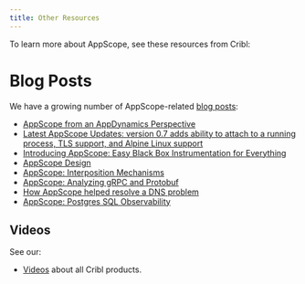 ```yaml
---
title: Other Resources
---
```


To learn more about AppScope, see these resources from Cribl:

# Blog Posts

We have a growing number of AppScope-related [blog posts](https://cribl.io/blog/?s=appscope):

- [AppScope from an AppDynamics Perspective](https://cribl.io/blog/appscope-from-an-appdynamics-perspective/)
- [Latest AppScope Updates: version 0.7 adds ability to attach to a running process, TLS support, and Alpine Linux support](https://cribl.io/blog/latest-appscope-updates-version-0-7-adds-ability-to-attach-to-a-running-process-tls-support-and-alpine-linux-support/)
- [Introducing AppScope: Easy Black Box Instrumentation for Everything](https://cribl.io/blog/introducing-appscope-easy-black-box-instrumentation-for-everything/)
- [AppScope Design](https://cribl.io/blog/appscope-design/)
- [AppScope: Interposition Mechanisms](https://cribl.io/blog/interposition-mechanisms/)
- [AppScope: Analyzing gRPC and Protobuf](https://cribl.io/blog/analyzing-grpc-and-protobuf/)
- [How AppScope helped resolve a DNS problem](https://cribl.io/blog/how-appscope-helped-resolve-a-dns-problem/)
- [AppScope: Postgres SQL Observability](https://cribl.io/blog/appscope-postgres-sql-observability/)

## Videos

See our:

- [Videos](https://cribl.io/resources/?category=videos) about all Cribl products.